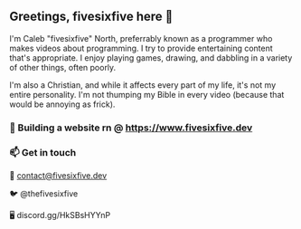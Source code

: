 ## Greetings, fivesixfive here 👋

I'm Caleb "fivesixfive" North, preferrably known as a programmer who makes
videos about programming. I try to provide entertaining content that's
appropriate.  I enjoy playing games, drawing, and dabbling in a variety
of other things, often poorly.

I'm also a Christian, and while it affects every part of my life,
it's not my entire personality. I'm not thumping my Bible in every
video (because that would be annoying as frick).

### 🔭 Building a website rn @ https://www.fivesixfive.dev

### 📫 Get in touch
📧 contact@fivesixfive.dev

🐦 @thefivesixfive

🖥️ discord.gg/HkSBsHYYnP


<!--
**thefivesixfive/thefivesixfive** is a ✨ _special_ ✨ repository because its `README.md` (this file) appears on your GitHub profile.

Here are some ideas to get you started:

- 🔭 I’m currently working on ...
- 🌱 I’m currently learning ...
- 👯 I’m looking to collaborate on ...
- 🤔 I’m looking for help with ...
- 💬 Ask me about ...
- 📫 How to reach me: ...
- 😄 Pronouns: ...
- ⚡ Fun fact: ...
-->
